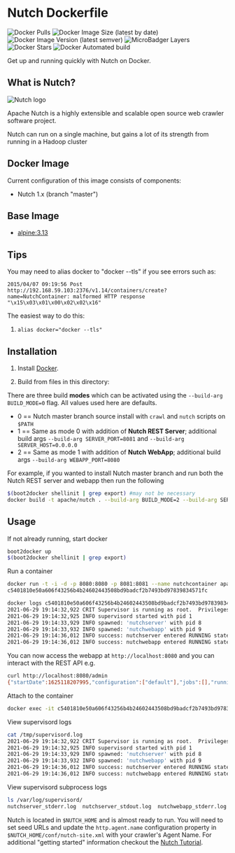# Nutch Dockerfile #

![Docker Pulls](https://img.shields.io/docker/pulls/apache/nutch?style=for-the-badge)
![Docker Image Size (latest by date)](https://img.shields.io/docker/image-size/apache/nutch?style=for-the-badge)
![Docker Image Version (latest semver)](https://img.shields.io/docker/v/apache/nutch?style=for-the-badge)
![MicroBadger Layers](https://img.shields.io/microbadger/layers/apache/nutch?style=for-the-badge)
![Docker Stars](https://img.shields.io/docker/stars/apache/nutch?style=for-the-badge)
![Docker Automated build](https://img.shields.io/docker/automated/apache/nutch?style=for-the-badge)

Get up and running quickly with Nutch on Docker.

## What is Nutch?

![Nutch logo](https://cwiki.apache.org/confluence/download/attachments/115511997/nutch_logo_medium.gif "Nutch")

Apache Nutch is a highly extensible and scalable open source web crawler software project.

Nutch can run on a single machine, but gains a lot of its strength from running in a Hadoop cluster

## Docker Image

Current configuration of this image consists of components:

*	Nutch 1.x (branch "master")

##  Base Image

* [alpine:3.13](https://hub.docker.com/_/alpine/)

## Tips

You may need to alias docker to "docker --tls" if you see errors such as:

```
2015/04/07 09:19:56 Post http://192.168.59.103:2376/v1.14/containers/create?name=NutchContainer: malformed HTTP response "\x15\x03\x01\x00\x02\x02\x16"
```

The easiest way to do this:

1. ```alias docker="docker --tls"```

## Installation

1. Install [Docker](https://www.docker.com/).

2. Build from files in this directory:

There are three build **modes** which can be activated using the `--build-arg BUILD_MODE=0` flag. All values used here are defaults.
 * 0 == Nutch master branch source install with `crawl` and `nutch` scripts on `$PATH`
 * 1 == Same as mode 0 with addition of **Nutch REST Server**; additional build args `--build-arg SERVER_PORT=8081` and `--build-arg SERVER_HOST=0.0.0.0`
 * 2 == Same as mode 1 with addition of **Nutch WebApp**; additional build args `--build-arg WEBAPP_PORT=8080`

For example, if you wanted to install Nutch master branch and run both the Nutch REST server and webapp then run the following

```bash
$(boot2docker shellinit | grep export) #may not be necessary
docker build -t apache/nutch . --build-arg BUILD_MODE=2 --build-arg SERVER_PORT=8081 --build-arg SERVER_HOST=0.0.0.0 --build-arg WEBAPP_PORT=8080
```

## Usage

If not already running, start docker
```bash
boot2docker up
$(boot2docker shellinit | grep export)
```

Run a container

```bash
docker run -t -i -d -p 8080:8080 -p 8081:8081 --name nutchcontainer apache/nutch
c5401810e50a606f43256b4b24602443508bd9badcf2b7493bd97839834571fc

docker logs c5401810e50a606f43256b4b24602443508bd9badcf2b7493bd97839834571fc
2021-06-29 19:14:32,922 CRIT Supervisor is running as root.  Privileges were not dropped because no user is specified in the config file.  If you intend to run as root, you can set user=root in the config file to avoid this message.
2021-06-29 19:14:32,925 INFO supervisord started with pid 1
2021-06-29 19:14:33,929 INFO spawned: 'nutchserver' with pid 8
2021-06-29 19:14:33,932 INFO spawned: 'nutchwebapp' with pid 9
2021-06-29 19:14:36,012 INFO success: nutchserver entered RUNNING state, process has stayed up for > than 2 seconds (startsecs)
2021-06-29 19:14:36,012 INFO success: nutchwebapp entered RUNNING state, process has stayed up for > than 2 seconds (startsecs)
```

You can now access the webapp at `http://localhost:8080` and you can interact with the REST API e.g.

```bash
curl http://localhost:8080/admin
{"startDate":1625118207995,"configuration":["default"],"jobs":[],"runningJobs":[]}
```

Attach to the container

```bash
docker exec -it c5401810e50a606f43256b4b24602443508bd9badcf2b7493bd97839834571fc /bin/bash
```

View supervisord logs
```bash
cat /tmp/supervisord.log
2021-06-29 19:14:32,922 CRIT Supervisor is running as root.  Privileges were not dropped because no user is specified in the config file.  If you intend to run as root, you can set user=root in the config file to avoid this message.
2021-06-29 19:14:32,925 INFO supervisord started with pid 1
2021-06-29 19:14:33,929 INFO spawned: 'nutchserver' with pid 8
2021-06-29 19:14:33,932 INFO spawned: 'nutchwebapp' with pid 9
2021-06-29 19:14:36,012 INFO success: nutchserver entered RUNNING state, process has stayed up for > than 2 seconds (startsecs)
2021-06-29 19:14:36,012 INFO success: nutchwebapp entered RUNNING state, process has stayed up for > than 2 seconds (startsecs)
```

View supervisord subprocess logs

```bash
ls /var/log/supervisord/
nutchserver_stderr.log  nutchserver_stdout.log  nutchwebapp_stderr.log  nutchwebapp_stdout.log
```

Nutch is located in `$NUTCH_HOME` and is almost ready to run.
You will need to set seed URLs and update the `http.agent.name` configuration property in `$NUTCH_HOME/conf/nutch-site.xml` with your crawler's Agent Name.
For additional "getting started" information checkout the [Nutch Tutorial](https://cwiki.apache.org/confluence/display/NUTCH/NutchTutorial).
